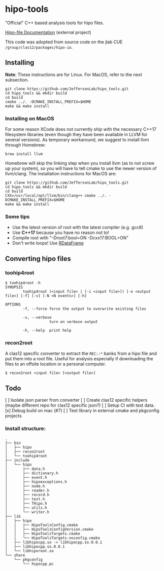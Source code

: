 hipo-tools
==========

"Official" C++ based analysis tools for hipo files.

[Hipo-file 
Documentation](https://userweb.jlab.org/~gavalian/docs/sphinx/hipo/html/index.html) 
(external project)

This code was adopted from source code on the jlab CUE
`/group/clas12/packages/hipo-io`.

Installing
----------

**Note**: These instructions are for Linux. For MacOS, refer to the next subsection.
```
git clone https://github.com/JeffersonLab/hipo_tools.git
cd hipo_tools && mkdir build
cd build
cmake ../. -DCMAKE_INSTALL_PREFIX=$HOME
make && make install
```

### Installing on MacOS

For some reason XCode does not currently ship with the necessary C++17
filesystem libraries (even though they have been available in LLVM for several
versions). As temporary workaround, we suggest to install llvm through Homebrew:
```
brew install llvm
```
Homebrew will skip the linking step when you install llvm (as to not screw up
your system), so you will have to tell cmake to use the newer version of
llvm/clang. The installation instructions for MacOS are:
```
git clone https://github.com/JeffersonLab/hipo_tools.git
cd hipo_tools && mkdir build
cd build
CXX=/usr/local/opt/llvm/bin/clang++ cmake ../. -DCMAKE_INSTALL_PREFIX=$HOME
make && make install
```

### Some tips

* Use the latest version of root with the latest compiler (e.g. gcc8)
* Use **C++17** because you have no reason not to!
* Compile root with "-Droot7:bool=ON -Dcxx17:BOOL=ON"
* Don't write loops! Use [RDataFrame](https://root.cern.ch/doc/master/group__tutorial__dataframe.html)


Converting hipo files
---------------------

### toohip4root

```
$ toohip4root -h
SYNOPSIS
        toohip4root (<input file> | [-i <input file>]) [-o <output file>] [-f] [-v] [-N <N events>] [-h]

OPTIONS
        -f, --force force the output to overwrite existing files

        -v, --verbose
                    turn on verbose output

        -h, --help  print help

```

### recon2root

A clas12 specific converter to extract the `REC::*` banks from a hipo file and
put them into a root file. Useful for analysis especially if downloading the
files to an offsite location or a personal computer.

```
$ recon2root <input file> [<output file>]
```


Todo
----

[ ] Isolate json parser from converter
[ ] Create clas12 specific helpers (maybe different repo for clas12 specific json?)
[ ] Setup CI with test data.
[x] Debug build on mac (#7)
[ ] Test library in external cmake and pkgconfig projects


### Install structure:

```
.
├── bin
│   ├── hipo
│   ├── recon2root
│   └── toohip4root
├── include
│   └── hipo
│       ├── data.h
│       ├── dictionary.h
│       ├── event.h
│       ├── hipoexceptions.h
│       ├── node.h
│       ├── reader.h
│       ├── record.h
│       ├── text.h
│       ├── THipo.h
│       ├── utils.h
│       └── writer.h
├── lib
│   ├── hipo
│   │   ├── HipoToolsConfig.cmake
│   │   ├── HipoToolsConfigVersion.cmake
│   │   ├── HipoToolsTargets.cmake
│   │   └── HipoToolsTargets-noconfig.cmake
│   ├── libhipocpp.so -> libhipocpp.so.0.0.1
│   ├── libhipocpp.so.0.0.1
│   └── libhiporoot.so
└── share
    └── pkgconfig
        └── hipocpp.pc
```

